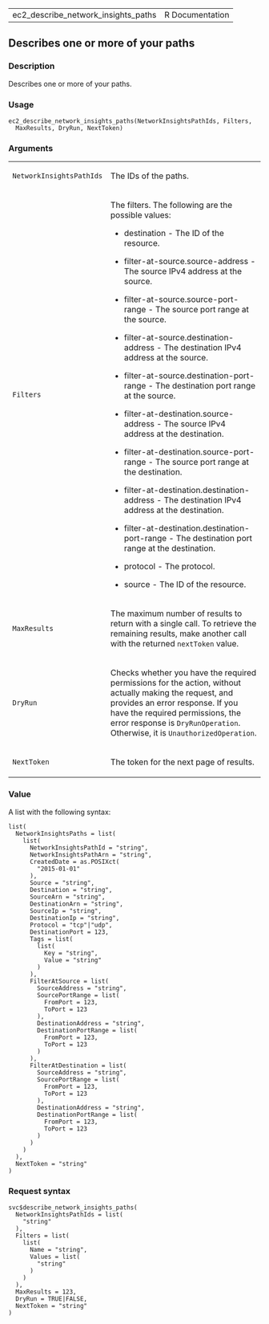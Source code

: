 <table style="width: 100%;">
<tbody>
<tr class="odd">
<td>ec2_describe_network_insights_paths</td>
<td style="text-align: right;">R Documentation</td>
</tr>
</tbody>
</table>

## Describes one or more of your paths

### Description

Describes one or more of your paths.

### Usage

    ec2_describe_network_insights_paths(NetworkInsightsPathIds, Filters,
      MaxResults, DryRun, NextToken)

### Arguments

<table>
<colgroup>
<col style="width: 35%" />
<col style="width: 65%" />
</colgroup>
<tbody>
<tr class="odd">
<td><code
id="ec2_describe_network_insights_paths_:_NetworkInsightsPathIds">NetworkInsightsPathIds</code></td>
<td><p>The IDs of the paths.</p></td>
</tr>
<tr class="even">
<td><code
id="ec2_describe_network_insights_paths_:_Filters">Filters</code></td>
<td><p>The filters. The following are the possible values:</p>
<ul>
<li><p>destination - The ID of the resource.</p></li>
<li><p>filter-at-source.source-address - The source IPv4 address at the
source.</p></li>
<li><p>filter-at-source.source-port-range - The source port range at the
source.</p></li>
<li><p>filter-at-source.destination-address - The destination IPv4
address at the source.</p></li>
<li><p>filter-at-source.destination-port-range - The destination port
range at the source.</p></li>
<li><p>filter-at-destination.source-address - The source IPv4 address at
the destination.</p></li>
<li><p>filter-at-destination.source-port-range - The source port range
at the destination.</p></li>
<li><p>filter-at-destination.destination-address - The destination IPv4
address at the destination.</p></li>
<li><p>filter-at-destination.destination-port-range - The destination
port range at the destination.</p></li>
<li><p>protocol - The protocol.</p></li>
<li><p>source - The ID of the resource.</p></li>
</ul></td>
</tr>
<tr class="odd">
<td><code
id="ec2_describe_network_insights_paths_:_MaxResults">MaxResults</code></td>
<td><p>The maximum number of results to return with a single call. To
retrieve the remaining results, make another call with the returned
<code>nextToken</code> value.</p></td>
</tr>
<tr class="even">
<td><code
id="ec2_describe_network_insights_paths_:_DryRun">DryRun</code></td>
<td><p>Checks whether you have the required permissions for the action,
without actually making the request, and provides an error response. If
you have the required permissions, the error response is
<code>DryRunOperation</code>. Otherwise, it is
<code>UnauthorizedOperation</code>.</p></td>
</tr>
<tr class="odd">
<td><code
id="ec2_describe_network_insights_paths_:_NextToken">NextToken</code></td>
<td><p>The token for the next page of results.</p></td>
</tr>
</tbody>
</table>

### Value

A list with the following syntax:

    list(
      NetworkInsightsPaths = list(
        list(
          NetworkInsightsPathId = "string",
          NetworkInsightsPathArn = "string",
          CreatedDate = as.POSIXct(
            "2015-01-01"
          ),
          Source = "string",
          Destination = "string",
          SourceArn = "string",
          DestinationArn = "string",
          SourceIp = "string",
          DestinationIp = "string",
          Protocol = "tcp"|"udp",
          DestinationPort = 123,
          Tags = list(
            list(
              Key = "string",
              Value = "string"
            )
          ),
          FilterAtSource = list(
            SourceAddress = "string",
            SourcePortRange = list(
              FromPort = 123,
              ToPort = 123
            ),
            DestinationAddress = "string",
            DestinationPortRange = list(
              FromPort = 123,
              ToPort = 123
            )
          ),
          FilterAtDestination = list(
            SourceAddress = "string",
            SourcePortRange = list(
              FromPort = 123,
              ToPort = 123
            ),
            DestinationAddress = "string",
            DestinationPortRange = list(
              FromPort = 123,
              ToPort = 123
            )
          )
        )
      ),
      NextToken = "string"
    )

### Request syntax

    svc$describe_network_insights_paths(
      NetworkInsightsPathIds = list(
        "string"
      ),
      Filters = list(
        list(
          Name = "string",
          Values = list(
            "string"
          )
        )
      ),
      MaxResults = 123,
      DryRun = TRUE|FALSE,
      NextToken = "string"
    )
